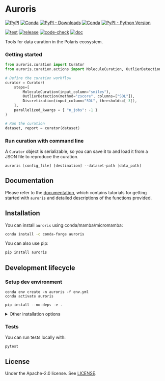 # Auroris

[![PyPI](https://img.shields.io/pypi/v/auroris)](https://pypi.org/project/auroris/)
[![Conda](https://img.shields.io/conda/v/conda-forge/auroris?label=conda&color=success)](https://anaconda.org/conda-forge/auroris)
[![PyPI - Downloads](https://img.shields.io/pypi/dm/auroris)](https://pypi.org/project/auroris/)
[![Conda](https://img.shields.io/conda/dn/conda-forge/auroris)](https://anaconda.org/conda-forge/auroris)
[![PyPI - Python Version](https://img.shields.io/pypi/pyversions/auroris)](https://pypi.org/project/auroris/)

[![test](https://github.com/polaris-hub/auroris/actions/workflows/test.yml/badge.svg)](https://github.com/polaris-hub/auroris/actions/workflows/test.yml)
[![release](https://github.com/polaris-hub/auroris/actions/workflows/release.yml/badge.svg)](https://github.com/polaris-hub/auroris/actions/workflows/release.yml)
[![code-check](https://github.com/polaris-hub/auroris/actions/workflows/code-check.yml/badge.svg)](https://github.com/polaris-hub/auroris/actions/workflows/code-check.yml)
[![doc](https://github.com/polaris-hub/auroris/actions/workflows/doc.yml/badge.svg)](https://github.com/polaris-hub/auroris/actions/workflows/doc.yml)

Tools for data curation in the Polaris ecosystem. 


### Getting started

```python
from auroris.curation import Curator
from auroris.curation.actions import MoleculeCuration, OutlierDetection, Discretization

# Define the curation workflow
curator = Curator(
    steps=[
        MoleculeCuration(input_column="smiles"),
        OutlierDetection(method="zscore", columns=["SOL"]),
        Discretization(input_column="SOL", thresholds=[-3]),
    ],
    parallelized_kwargs = { "n_jobs": -1 }
)

# Run the curation
dataset, report = curator(dataset)
```
### Run curation with command line
A `Curator` object is serializable, so you can save it to and load it from a JSON file to reproduce the curation.

```
auroris [config_file] [destination] --dataset-path [data_path]
```

## Documentation

Please refer to the [documentation](https://polaris-hub.github.io/auroris/), which contains tutorials for getting started with `auroris` and detailed descriptions of the functions provided.

## Installation

You can install `auroris` using conda/mamba/micromamba:

```bash
conda install -c conda-forge auroris
```

You can also use pip:

```bash
pip install auroris
```

## Development lifecycle

### Setup dev environment

```shell
conda env create -n auroris -f env.yml
conda activate auroris

pip install --no-deps -e .
```

<details>
  <summary>Other installation options</summary>
  
    Alternatively, using [uv](https://github.com/astral-sh/uv):
    ```shell
    uv venv -p 3.12 auroris
    source .venv/auroris/bin/activate
    uv pip compile pyproject.toml -o requirements.txt --all-extras
    uv pip install -r requirements.txt 
    ```   
</details>


### Tests

You can run tests locally with:

```shell
pytest
```

## License

Under the Apache-2.0 license. See [LICENSE](LICENSE).
